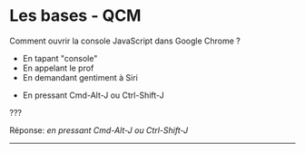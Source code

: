 # Les bases - QCM

Comment ouvrir la console JavaScript dans Google Chrome ?

- En tapant "console"
- En appelant le prof
- En demandant gentiment à Siri
* En pressant Cmd-Alt-J ou Ctrl-Shift-J

???

Réponse: *en pressant Cmd-Alt-J ou Ctrl-Shift-J*

---
